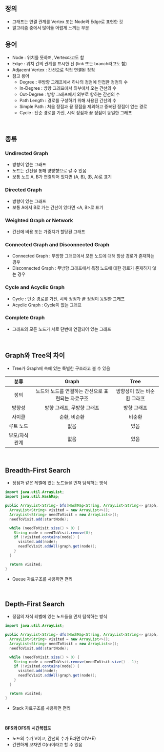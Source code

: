 ## 정의

- 그래프는 연결 관계를 Vertex 또는 Node와 Edge로 표현한 것
- 알고리즘 중에서 많이들 어렵게 느끼는 부분

## 용어

- Node : 위치를 뜻하며, Vertex라고도 함
- Edge : 위치 간의 관계를 표시한 선 (link 또는 branch라고도 함)
- Adjacent Vertex : 간선으로 직접 연결된 정점
- 참고 용어
  - Degree : 무방향 그래프에서 하나의 정점에 인접한 정점의 수
  - In-Degree : 방향 그래프에서 외부에서 오는 간선의 수
  - Out-Degree : 방향 그래프에서 외부로 향하는 간선의 수
  - Path Length : 경로를 구성하기 위해 사용된 간선의 수
  - Simple Path : 처음 정점과 끝 정점을 제외하고 중복된 정점이 없는 경로
  - Cycle : 단순 경로를 가진, 시작 정점과 끝 정점이 동일한 그래프

<br>

## 종류

### Undirected Graph

- 방향이 없는 그래프
- 노드는 간선을 통해 양방향으로 갈 수 있음
- 보통 노드 A, B가 연결되어 있다면 (A, B), (B, A)로 표기

### Directed Graph

- 방향이 있는 그래프
- 보통 A에서 B로 가는 간선이 있다면 \<A, B>로 표기

### Weighted Graph or Network

- 간선에 비용 또는 가중치가 할당된 그래프

### Connected Graph and Disconnected Graph

- Connected Graph : 무방향 그래프에서 모든 노드에 대해 항상 경로가 존재하는 경우
- Disconnected Graph : 무방향 그래프에서 특정 노드에 대한 경로가 존재하지 않는 경우

### Cycle and Acyclic Graph

- Cycle : 단순 경로를 가진, 시작 정점과 끝 정점이 동일한 그래프
- Acyclic Graph : Cycle이 없는 그래프

### Complete Graph

- 그래프의 모든 노드가 서로 단번에 연결되어 있는 그래프

<br>

## Graph와 Tree의 차이

- Tree가 Graph에 속해 있는 특별한 구조라고 볼 수 있음

|      분류      |                       Graph                       |            Tree             |
| :------------: | :-----------------------------------------------: | :-------------------------: |
|      정의      | 노드와 노드를 연결하는 간선으로 표현되는 자료구조 | 방향성이 있는 비순환 그래프 |
|     방향성     |            방향 그래프, 무방향 그래프             |         방향 그래프         |
|     사이클     |                   순환, 비순환                    |           비순환            |
|   루트 노드    |                       없음                        |            있음             |
| 부모/자식 관계 |                       없음                        |            있음             |

<br>

## Breadth-First Search

- 정점과 같은 레벨에 있는 노드들을 먼저 탐색하는 방식

```java
import java.util.ArrayList;
import java.util.HashMap;

public ArrayList<String> bfs(HashMap<String, ArrayList<String>> graph, String startNode) {
  ArrayList<String> visited = new ArrayList<>();
  ArrayList<String> needToVisit = new ArrayList<>();
  needToVisit.add(startNode);

  while (needToVisit.size() > 0) {
    String node = needToVisit.remove(0);
    if (!visited.contains(node)) {
      visited.add(node);
      needToVisit.addAll(graph.get(node));
    }
  }

  return visited;
}
```

- Queue 자료구조를 사용하면 편리

<br>

## Depth-First Search

- 정점의 자식 레벨에 있는 노드들을 먼저 탐색하는 방식

```java
import java.util.ArrayList;

public ArrayList<String> dfs(HashMap<String, ArrayList<String>> graph, String startNode) {
  ArrayList<String> visited = new ArrayList<>();
  ArrayList<String> needToVisit = new ArrayList<>();
  needToVisit.add(startNode);

  while (needToVisit.size() > 0) {
    String node = needToVisit.remove(needToVisit.size() - 1);
    if (!visited.contains(node)) {
      visited.add(node);
      needToVisit.addAll(graph.get(node));
    }
  }

  return visited;
}
```

- Stack 자료구조를 사용하면 편리

<br>

**BFS와 DFS의 시간복잡도**

- 노드의 수가 V이고, 간선의 수가 E라면 O(V+E)
- 간편하게 보자면 O(n)이라고 할 수 있음
